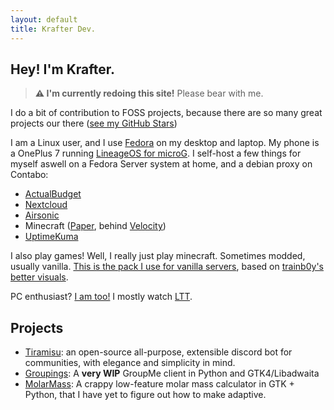 ```yaml
---
layout: default
title: Krafter Dev.
---
```

## Hey! I'm Krafter.

> **⚠️ I'm currently redoing this site!** Please bear with me.
 
I do a bit of contribution to FOSS projects, because there are so many great projects our there ([see my GitHub Stars](https://github.com/TheKrafter?tab=stars))

I am a Linux user, and I use [Fedora](https://getfedora.org) on my desktop and laptop. My phone is a OnePlus 7 running [LineageOS for microG](http://lineage.microg.org/). I self-host a few things for myself aswell on a Fedora Server system at home, and a debian proxy on Contabo:
- [ActualBudget](https://actualbudget.org/)
- [Nextcloud](https://nextcloud.com/)
- [Airsonic](https://airsonic.github.io/)
- Minecraft ([Paper](https://papermc.io/software/paper), behind [Velocity](https://papermc.io/software/paper))
- [UptimeKuma](https://uptime.kuma.pet/)

I also play games! Well, I really just play minecraft. Sometimes modded, usually vanilla. [This is the pack I use for vanilla servers](/files/mc-client/krafter-mcpack-v0.1.zip), based on [trainb0y's better visuals](https://modrinth.com/modpack/trainb0ys-visual-pack).

PC enthusiast? [I am too!](/pc) I mostly watch [LTT](https://www.youtube.com/c/LinusTechTips). 

## Projects

- [Tiramisu](https://github.com/RoseSMP/Tiramisu): an open-source all-purpose, extensible discord bot for communities, with elegance and simplicity in mind.
- [Groupings](https://github.com/TheKrafter/Groupings): A **very WIP** GroupMe client in Python and GTK4/Libadwaita
- [MolarMass](https://github.com/TheKrafter/MolarMass): A crappy low-feature molar mass calculator in GTK + Python, that I have yet to figure out how to make adaptive.

